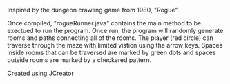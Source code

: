 Inspired by the dungeon crawling game from 1980, "Rogue".

Once compiled, "rogueRunner.java" contains the main method to be exectued to run the program. Once run, the program will randomly generate rooms and paths connecting all of the rooms.
The player (red circle) can traverse through the maze with limited vistion using the arrow keys. Spaces inside rooms that can be traversed are marked by green dots and spaces outside rooms are marked by a checkered pattern.

Created using JCreator
